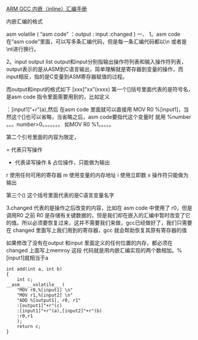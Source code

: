[ARM GCC 内嵌（inline）汇编手册](https://blog.csdn.net/lhf_tiger/article/details/32343851?utm_medium=distribute.pc_relevant.none-task-blog-baidujs_baidulandingword-0&spm=1001.2101.3001.4242)

内嵌汇编的格式

asm volatile (
“asm code”
：output
: input
:changed
)
一、
1。asm code
在”asm code”里面，可以写多条汇编代码，但是每一条汇编代码都以\n 或者是 \nt进行换行。

2。input output list
output和input分别指输出操作符列表和输入操作符列表，output表示的是从ASM到C语言输出，简单理解就是寄存器到变量的操作，而input相反，指的是C变量到ASM寄存器赋值的过程。

而output和input的格式如下
[xxx]”xx”(xxxx)
第一个[]括号里面代表的是符号名，是asm code 指令里面需要用到的，比如定义

：[input1]“+r”(a),然后 在asm code 里面就可以直接用 MOV R0 %[input1]，当然这个[]也可以省略，当省略之后，asm code要指代这个变量时 就用 %number 。。。number>0。。。。。。。 如MOV R0 %1。。。。。

第二个引号里面的内容为限定，

= 代表只写操作
+ 代表读写操作
& 占位操作，只能做为输出

r 使用任何可用的寄存器
m 使用变量的内存地址
i 使用立即数
x 操作符只能做为输出

第三个() 这个括号里面代表的是C语言变量名字

3.changed
代表的是操作之后改变的内容，比如在 asm code 中使用了 r0，但是调用R0 之前 R0 是存储有关键数据的，但是我们却在嵌入的汇编中暂时改变了它的值。所以必须要恢复过来，这并不需要我们来做，gcc已经做好了，我们只需要在 changed 里面写上我们用到的寄存器，gcc 就会帮助恢复其原有寄存器的值

如果修改了没有在output 和input 里面定义的任何位置的内存，都必须在changed 上面写上memroy
这段 代码就是用内嵌汇编实现的两个数相加。%[input1]就相当于a
```
int add(int a, int b)
{
    int c;  
__asm__ __volatile__ (
    "MOV r0,%[input1] \n"
    "MOV r1,%[input2] \n"
    "ADD %[output1], r0, r1"
    :[output1]"+r"(c)
    :[input1]"+r"(a),[input2]"+r"(b)
    :r0,r1
    );
    return c;
}
```